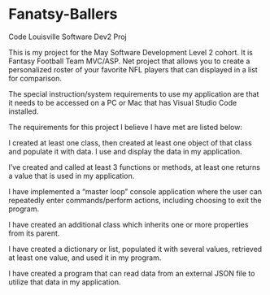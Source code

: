 # Fanatsy-Ballers
Code Louisville Software Dev2 Proj

This is my project for the May Software Development Level 2 cohort. It is Fantasy Football Team MVC/ASP. Net project that allows you to create a personalized roster of your favorite NFL players that can displayed in a list for comparison. 

The special instruction/system requirements to use my application are that it needs to be accessed on a PC or Mac that has Visual Studio Code installed.  

 

The requirements for this project I believe I have met are listed below: 

I created at least one class, then created at least one object of that class and populate it with data. I use and display the data in my application. 
 

I’ve created and called at least 3 functions or methods, at least one returns a value that is used in my application. 

 

I have implemented a “master loop” console application where the user can repeatedly enter commands/perform actions, including choosing to exit the program. 

 

 I have created an additional class which inherits one or more properties from its parent. 

 

 I have created a dictionary or list, populated it with several values, retrieved at least one value, and used it in my program. 
 
 
 I have created a program that can read data from an external JSON file to utilize that data in my application.

